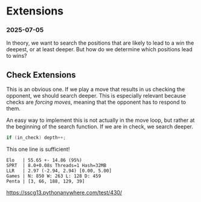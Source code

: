 # Extensions
### 2025-07-05

In theory, we want to search the positions that are likely to lead to a win the deepest, or at least deeper. But how do we determine which positions lead to wins?

## Check Extensions

This is an obvious one. If we play a move that results in us checking the opponent, we should search deeper. This is especially relevant because checks are *forcing moves*, meaning that the opponent has to respond to them. 

An easy way to implement this is not actually in the move loop, but rather at the beginning of the search function. If we are in check, we search deeper.

```cpp
if (in_check) depth++;
```

This one line is sufficient!

```
Elo   | 55.65 +- 14.86 (95%)
SPRT  | 8.0+0.08s Threads=1 Hash=32MB
LLR   | 2.97 (-2.94, 2.94) [0.00, 5.00]
Games | N: 850 W: 263 L: 128 D: 459
Penta | [3, 66, 188, 129, 39]
```
https://sscg13.pythonanywhere.com/test/430/
